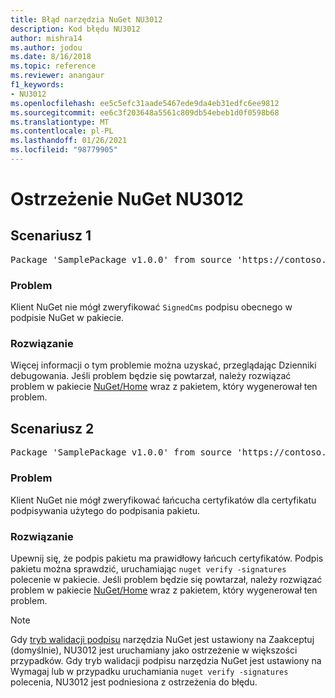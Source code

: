 ```yaml
---
title: Błąd narzędzia NuGet NU3012
description: Kod błędu NU3012
author: mishra14
ms.author: jodou
ms.date: 8/16/2018
ms.topic: reference
ms.reviewer: anangaur
f1_keywords:
- NU3012
ms.openlocfilehash: ee5c5efc31aade5467ede9da4eb31edfc6ee9812
ms.sourcegitcommit: ee6c3f203648a5561c809db54ebeb1d0f0598b68
ms.translationtype: MT
ms.contentlocale: pl-PL
ms.lasthandoff: 01/26/2021
ms.locfileid: "98779905"
---
```

# <a name="nuget-warning-nu3012"></a>Ostrzeżenie NuGet NU3012

## <a name="scenario-1"></a>Scenariusz 1

<pre>Package 'SamplePackage v1.0.0' from source 'https://contoso.com/index.json': The primary signature validation failed.</pre>

### <a name="issue"></a>Problem

Klient NuGet nie mógł zweryfikować `SignedCms` podpisu obecnego w podpisie NuGet w pakiecie.


### <a name="solution"></a>Rozwiązanie

Więcej informacji o tym problemie można uzyskać, przeglądając Dzienniki debugowania. Jeśli problem będzie się powtarzał, należy rozwiązać problem w pakiecie [NuGet/Home](https://github.com/NuGet/Home/issues) wraz z pakietem, który wygenerował ten problem.



## <a name="scenario-2"></a>Scenariusz 2

<pre>Package 'SamplePackage v1.0.0' from source 'https://contoso.com/index.json': The primary signature found a chain building issue:  A certificate chain processed, but terminated in a root certificate which is not trusted by the trust provider.</pre>

### <a name="issue"></a>Problem

Klient NuGet nie mógł zweryfikować łańcucha certyfikatów dla certyfikatu podpisywania użytego do podpisania pakietu.


### <a name="solution"></a>Rozwiązanie

Upewnij się, że podpis pakietu ma prawidłowy łańcuch certyfikatów. Podpis pakietu można sprawdzić, uruchamiając `nuget verify -signatures` polecenie w pakiecie. Jeśli problem będzie się powtarzał, należy rozwiązać problem w pakiecie [NuGet/Home](https://github.com/NuGet/Home/issues) wraz z pakietem, który wygenerował ten problem.


> [!Note]
> Gdy [tryb walidacji podpisu](../../consume-packages/installing-signed-packages.md#configure-package-signature-requirements) narzędzia NuGet jest ustawiony na Zaakceptuj (domyślnie), NU3012 jest uruchamiany jako ostrzeżenie w większości przypadków. Gdy tryb walidacji podpisu narzędzia NuGet jest ustawiony na Wymagaj lub w przypadku uruchamiania `nuget verify -signatures` polecenia, NU3012 jest podniesiona z ostrzeżenia do błędu. 
